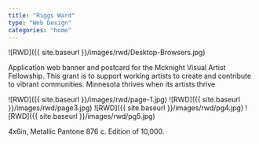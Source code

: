 ```yaml
---
title: "Riggs Ward"
type: "Web Design"
categories: "home"
---
```


![RWD]({{ site.baseurl }}/images/rwd/Desktop-Browsers.jpg)

Application web banner and postcard for the Mcknight Visual Artist Fellowship. This grant is to support working artists to create and contribute to vibrant communities. Minnesota thrives when its artists thrive

![RWD]({{ site.baseurl }}/images/rwd/page-1.jpg)
![RWD]({{ site.baseurl }}/images/rwd/page3.jpg)
![RWD]({{ site.baseurl }}/images/rwd/pg4.jpg)
![RWD]({{ site.baseurl }}/images/rwd/pg5.jpg)

4x6in, Metallic Pantone 876 c. Edition of 10,000.
